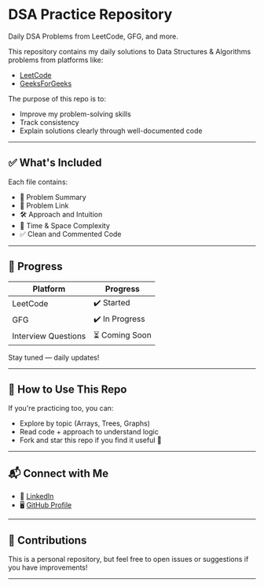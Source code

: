 #  DSA Practice Repository
Daily DSA Problems from LeetCode, GFG, and more.

This repository contains my daily solutions to Data Structures & Algorithms problems from platforms like:

- [LeetCode](https://leetcode.com/u/Gagan_deep2004/)
- [GeeksForGeeks](https://www.geeksforgeeks.org/user/gchoudhakwdy/)

The purpose of this repo is to:
- Improve my problem-solving skills
- Track consistency
- Explain solutions clearly through well-documented code


---

## ✅ What's Included

Each file contains:
- 🧠 Problem Summary
- 🔗 Problem Link
- 🛠️ Approach and Intuition
- 🧮 Time & Space Complexity
- ✅ Clean and Commented Code

---

## 🚀 Progress

| Platform              | Progress       |
|-----------------------|----------------|
| LeetCode              | ✔️ Started      |
| GFG                   | ✔️ In Progress  |
| Interview Questions   | ⏳ Coming Soon  |



Stay tuned — daily updates!

---

## 📌 How to Use This Repo

If you're practicing too, you can:
- Explore by topic (Arrays, Trees, Graphs)
- Read code + approach to understand logic
- Fork and star this repo if you find it useful 🙂

---

## 📬 Connect with Me

- 🔗 [LinkedIn](https://www.linkedin.com/in/gagandeep-singh-choudhary-855a53242/)
- 🖥️ [GitHub Profile](https://github.com/GagandeepSingh20)

---

## 📣 Contributions

This is a personal repository, but feel free to open issues or suggestions if you have improvements!

---




